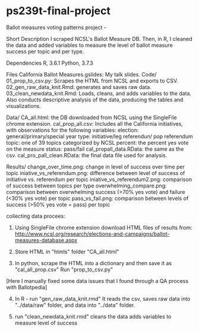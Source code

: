 # ps239t-final-project

Ballot measures voting patterns project - 

Short Description
I scraped NCSL's Ballot Measure DB. Then, in R, I cleaned the data and added variables to measure the level of ballot measure success per topic and per type.

Dependencies
R, 3.6.1
Python, 3.7.3

Files
California Ballot Measures.gslides: My talk slides.
Code/
01_prop_to_csv.py: Scrapes the HTML from NCSL and exports to CSV.
02_gen_raw_data_knit.Rmd: generates and saves raw data.
03_clean_newdata_knit.Rmd: Loads, cleans, and adds variables to the data. Also conducts descriptive analysis of the data, producing the tables and visualizations.

Data/
CA_all.html: the DB downloaded from NCSL using the SingleFile chrome extension.
cal_prop_all.csv: Includes all the California initiatives, with observations for the following variables:
election: general/primary/special
year
type: initiative/leg referendun/ pop referendum
topic: one of 39 topics categorized by NCSL
percent: the percent yes vote on the measure
status: pass/fail
cal_propall_data.RData: the same as the csv.
cal_pro_pall_clean.RData: the final data file used for analysis.

Results/
change_over_time.png: change in level of success over time per topic
iniative_vs_referendum.png: difference between level of success of initiative vs. referendum per topic
iniative_vs_referendum2.png: comparison of success between topics per type
overwhelming_compare.png: comparison between overwhelming success (>70% yes vote) and failure (<30% yes vote) per topic
pass_vs_fail.png: comparison between levels of success (>50% yes vote = pass) per topic


collecting data procees:

1. Using SingleFile chrome extension download HTML files of results from:
http://www.ncsl.org/research/elections-and-campaigns/ballot-measures-database.aspx

2. Store HTML in "htmls" folder
"CA_all.html"

3. In python, scrape the HTML into a dictionary and then save it as "cal_all_prop.csv"
Run "prop_to_csv.py"

[Here I manually fixed some data issues that I found through a QA process with Ballotpedia]

4. In R - run "gen_raw_data_knit.rmd"
It reads the csv, saves raw data into "../data/raw" folder, and data into "../data" folder.

5. run "clean_newdata_knit.rmd"
cleans the data
adds variables to measure level of success
